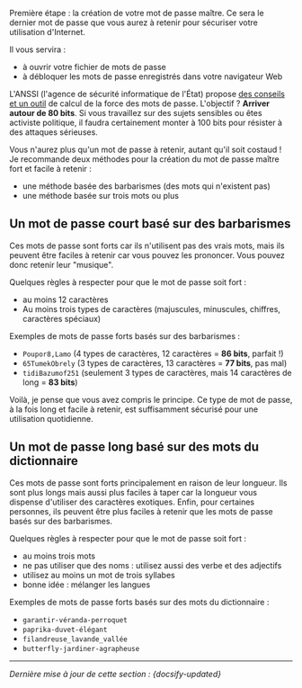 Première étape : la création de votre mot de passe maître. Ce sera le dernier mot de passe que vous aurez à retenir pour sécuriser votre utilisation d'Internet.

Il vous servira :

- à ouvrir votre fichier de mots de passe
- à débloquer les mots de passe enregistrés dans votre navigateur Web

L'ANSSI (l'agence de sécurité informatique de l'État) propose [des conseils et un outil](https://www.ssi.gouv.fr/administration/precautions-elementaires/calculer-la-force-dun-mot-de-passe/) de calcul de la force des mots de passe. L'objectif ? **Arriver autour de 80 bits**. Si vous travaillez sur des sujets sensibles ou êtes activiste politique, il faudra certainement monter à 100 bits pour résister à des attaques sérieuses.

Vous n'aurez plus qu'un mot de passe à retenir, autant qu'il soit costaud ! Je recommande deux méthodes pour la création du mot de passe maître fort et facile à retenir :

- une méthode basée des barbarismes (des mots qui n'existent pas)
- une méthode basée sur trois mots ou plus

## Un mot de passe court basé sur des barbarismes

Ces mots de passe sont forts car ils n'utilisent pas des vrais mots, mais ils peuvent être faciles à retenir car vous pouvez les prononcer. Vous pouvez donc retenir leur "musique".

Quelques règles à respecter pour que le mot de passe soit fort :

- au moins 12 caractères
- Au moins trois types de caractères (majuscules, minuscules, chiffres, caractères spéciaux)

Exemples de mots de passe forts basés sur des barbarismes :

- `Poupor8,Lamo` (4 types de caractères, 12 caractères = **86 bits**, parfait !)
- `65TumekObrely` (3 types de caractères, 13 caractères = **77 bits**, pas mal)
- `tidiBazumof251` (seulement 3 types de caractères, mais 14 caractères de long = **83 bits**)

Voilà, je pense que vous avez compris le principe. Ce type de mot de passe, à la fois long et facile à retenir, est suffisamment sécurisé pour une utilisation quotidienne.

## Un mot de passe long basé sur des mots du dictionnaire

Ces mots de passe sont forts principalement en raison de leur longueur. Ils sont plus longs mais aussi plus faciles à taper car la longueur vous dispense d'utiliser des caractères exotiques. Enfin, pour certaines personnes, ils peuvent être plus faciles à retenir que les mots de passe basés sur des barbarismes.

Quelques règles à respecter pour que le mot de passe soit fort :

- au moins trois mots
- ne pas utiliser que des noms : utilisez aussi des verbe et des adjectifs
- utilisez au moins un mot de trois syllabes
- bonne idée : mélanger les langues

Exemples de mots de passe forts basés sur des mots du dictionnaire :

- `garantir-véranda-perroquet`
- `paprika-duvet-élégant`
- `filandreuse_lavande_vallée`
- `butterfly-jardiner-agrapheuse`

---

*Dernière mise à jour de cette section : {docsify-updated}*
